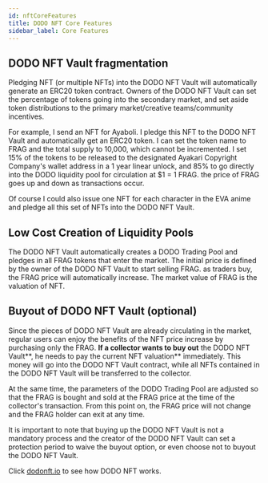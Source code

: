 ```yaml
---
id: nftCoreFeatures
title: DODO NFT Core Features
sidebar_label: Core Features
---
```


## DODO NFT Vault fragmentation

Pledging NFT (or multiple NFTs) into the DODO NFT Vault will automatically generate an ERC20 token contract. Owners of the DODO NFT Vault can set the percentage of tokens going into the secondary market, and set aside token distributions to the primary market/creative teams/community incentives. 

For example, I send an NFT for Ayaboli. I pledge this NFT to the DODO NFT Vault and automatically get an ERC20 token. I can set the token name to FRAG and the total supply to 10,000, which cannot be incremented. I set 15% of the tokens to be released to the designated Ayakari Copyright Company's wallet address in a 1 year linear unlock, and 85% to go directly into the DODO liquidity pool for circulation at $1 = 1 FRAG. the price of FRAG goes up and down as transactions occur.

Of course I could also issue one NFT for each character in the EVA anime and pledge all this set of NFTs into the DODO NFT Vault.

## Low Cost Creation of Liquidity Pools

The DODO NFT Vault automatically creates a DODO Trading Pool and pledges in all FRAG tokens that enter the market. The initial price is defined by the owner of the DODO NFT Vault to start selling FRAG. as traders buy, the FRAG price will automatically increase. The market value of FRAG is the valuation of NFT.

## Buyout of DODO NFT Vault (optional)

Since the pieces of DODO NFT Vault are already circulating in the market, regular users can enjoy the benefits of the NFT price increase by purchasing only the FRAG. **If a collector wants to buy out** the DODO NFT Vault**, he needs to pay the current NFT valuation** immediately. This money will go into the DODO NFT Vault contract, while all NFTs contained in the DODO NFT Vault will be transferred to the collector.

At the same time, the parameters of the DODO Trading Pool are adjusted so that the FRAG is bought and sold at the FRAG price at the time of the collector's transaction. From this point on, the FRAG price will not change and the FRAG holder can exit at any time.

It is important to note that buying up the DODO NFT Vault is not a mandatory process and the creator of the DODO NFT Vault can set a protection period to waive the buyout option, or even choose not to buyout the DODO NFT Vault.

Click [dodonft.io](http://dodonft.io) to see how DODO NFT works.

